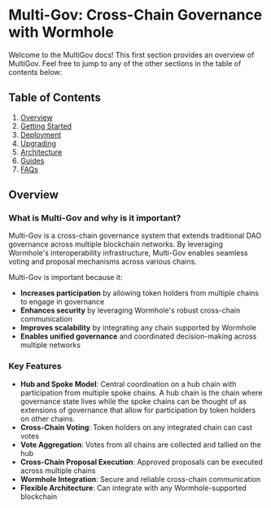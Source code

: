 # Multi-Gov: Cross-Chain Governance with Wormhole

Welcome to the MultiGov docs! This first section provides an overview of MultiGov. Feel free to jump to any of the other sections in the table of contents below:

## Table of Contents
1. [Overview](#Overview)
2. [Getting Started](./getting-started.md)
3. [Deployment](./deployment/README.md)
4. [Upgrading](./upgrading.md)
5. [Architecture](./architecture.md)
6. [Guides](./guides.md)
7. [FAQs](./faqs.md)

## Overview

### What is Multi-Gov and why is it important?

Multi-Gov is a cross-chain governance system that extends traditional DAO governance across multiple blockchain networks. By leveraging Wormhole's interoperability infrastructure, Multi-Gov enables seamless voting and proposal mechanisms across various chains.

Multi-Gov is important because it:
- **Increases participation** by allowing token holders from multiple chains to engage in governance
- **Enhances security** by leveraging Wormhole's robust cross-chain communication
- **Improves scalability** by integrating any chain supported by Wormhole
- **Enables unified governance** and coordinated decision-making across multiple networks

### Key Features

- **Hub and Spoke Model**: Central coordination on a hub chain with participation from multiple spoke chains. A hub chain is the chain where governance state lives while the spoke chains can be thought of as extensions of governance that allow for participation by token holders on other chains.
- **Cross-Chain Voting**: Token holders on any integrated chain can cast votes
- **Vote Aggregation**: Votes from all chains are collected and tallied on the hub
- **Cross-Chain Proposal Execution**: Approved proposals can be executed across multiple chains
- **Wormhole Integration**: Secure and reliable cross-chain communication
- **Flexible Architecture**: Can integrate with any Wormhole-supported blockchain